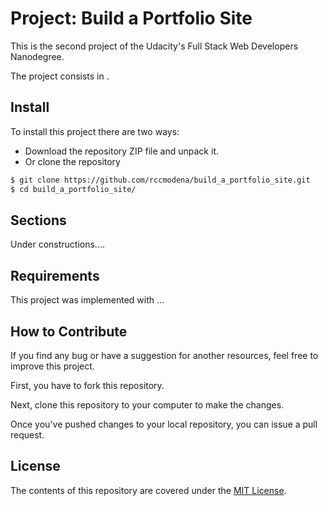 # Project: Build a Portfolio Site

This is the second project of the Udacity's Full Stack Web Developers Nanodegree.

The project consists in .

## Install

To install this project there are two ways:
- Download the repository ZIP file and unpack it.
- Or clone the repository

```sh
$ git clone https://github.com/rccmodena/build_a_portfolio_site.git
$ cd build_a_portfolio_site/
```

## Sections

Under constructions....

## Requirements

This project was implemented with ...

## How to Contribute

If you find any bug or have a suggestion for another resources, feel free to improve this project.

First, you have to fork this repository.

Next, clone this repository to your computer to make the changes.

Once you've pushed changes to your local repository, you can issue a pull request.

## License

The contents of this repository are covered under the [MIT License](LICENSE).
